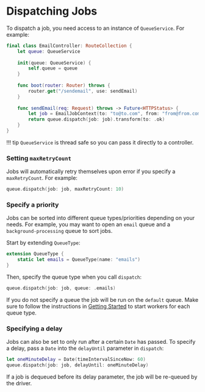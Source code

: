 # Dispatching Jobs

To dispatch a job, you need access to an instance of `QueueService`. For example:

```swift
final class EmailController: RouteCollection {
    let queue: QueueService
    
    init(queue: QueueService) {
        self.queue = queue
    }
    
    func boot(router: Router) throws {
        router.get("/sendemail", use: sendEmail)
    }
    
    func sendEmail(req: Request) throws -> Future<HTTPStatus> {
        let job = EmailJobContext(to: "to@to.com", from: "from@from.com", message: "message")
        return queue.dispatch(job: job).transform(to: .ok)
    }
}
```

!!! tip
    `QueueService` is thread safe so you can pass it directly to a controller.

### Setting `maxRetryCount`

Jobs will automatically retry themselves upon error if you specify a `maxRetryCount`. For example: 

```swift
queue.dispatch(job: job, maxRetryCount: 10)
```

### Specify a priority 

Jobs can be sorted into different queue types/priorities depending on your needs. For example, you may want to open an `email` queue and a `background-processing` queue to sort jobs. 

Start by extending `QueueType`:

```swift
extension QueueType {
    static let emails = QueueType(name: "emails")
}
```

Then, specify the queue type when you call `dispatch`:

```swift
queue.dispatch(job: job, queue: .emails)
```

If you do not specify a queue the job will be run on the `default` queue. Make sure to follow the instructions in [Getting Started](/jobs/getting-started.md#running-workers) to start workers for each queue type. 

### Specifying a delay

Jobs can also be set to only run after a certain `Date` has passed. To specify a delay, pass a `Date` into the `delayUntil` parameter in `dispatch`:

```swift
let oneMinuteDelay = Date(timeIntervalSinceNow: 60)
queue.dispatch(job: job, delayUntil: oneMinuteDelay)
```

If a job is dequeued before its delay parameter, the job will be re-queued by the driver. 